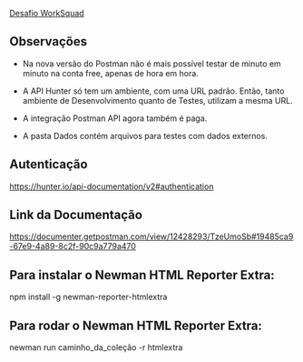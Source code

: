 <a href="/desafio.pdf" target="_blank">Desafio WorkSquad</a>

## Observações
- Na nova versão do Postman não é mais possível testar de minuto em minuto na conta free, apenas de hora em hora. 

- A API Hunter só tem um ambiente, com uma URL padrão. Então, tanto ambiente de Desenvolvimento quanto de Testes, utilizam a mesma URL. 

- A integração Postman API agora também é paga.

- A pasta Dados contém arquivos para testes com dados externos.

## Autenticação
https://hunter.io/api-documentation/v2#authentication

## Link da Documentação
https://documenter.getpostman.com/view/12428293/TzeUmoSb#19485ca9-67e9-4a89-8c2f-90c9a779a470

## Para instalar o Newman HTML Reporter Extra:
npm install -g newman-reporter-htmlextra
## Para rodar o Newman HTML Reporter Extra:
newman run caminho_da_coleção -r htmlextra
